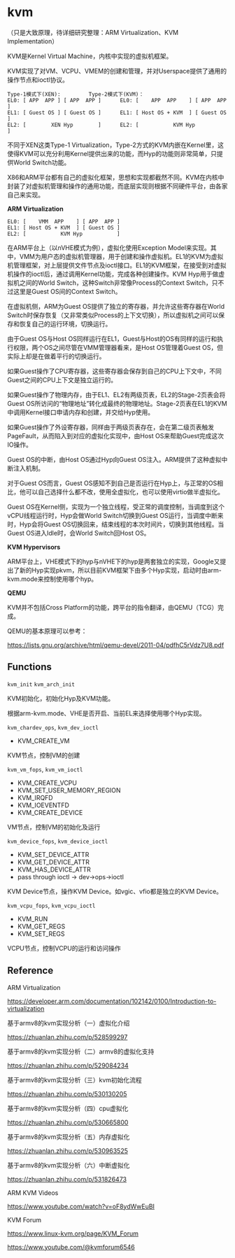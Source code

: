 # kvm

（只是大致原理，待详细研究整理：ARM Virtualization、KVM Implementation）

KVM是Kernel Virtual Machine，内核中实现的虚拟机框架。

KVM实现了对VM、VCPU、VMEM的创建和管理，并对Userspace提供了通用的操作节点和ioctl协议。

```
Type-1模式下(XEN):			Type-2模式下(KVM)：
EL0: [ APP  APP ] [ APP  APP ]		EL0: [    APP  APP    ] [ APP  APP ]
EL1: [ Guest OS ] [ Guest OS ]		EL1: [ Host OS + KVM  ] [ Guest OS ]
EL2: [        XEN Hyp        ]		EL2: [           KVM Hyp           ]
```

不同于XEN这类Type-1 Virtualization，Type-2方式的KVM内嵌在Kernel里，这使得KVM可以充分利用Kernel提供出来的功能，而Hyp的功能则非常简单，只提供World Switch功能。

X86和ARM平台都有自己的虚拟化框架，思想和实现都截然不同。KVM在内核中封装了对虚拟机管理和操作的通用功能，而底层实现则根据不同硬件平台，由各家自己来实现。

**ARM Virtualization**

```
EL0: [    VMM  APP    ] [ APP  APP ]
EL1: [ Host OS + KVM  ] [ Guest OS ]
EL2: [           KVM Hyp           ]
```

在ARM平台上（以nVHE模式为例），虚拟化使用Exception Model来实现。其中，VMM为用户态的虚拟机管理器，用于创建和操作虚拟机。EL1的KVM为虚拟机管理框架，对上层提供文件节点及ioctl接口。EL1的KVM框架，在接受到对虚拟机操作的ioctl后，通过调用Kernel功能，完成各种创建操作。KVM Hyp用于做虚拟机之间的World Switch，这种Switch非常像Process的Context Switch，只不过这里是Guest OS间的Context Switch。

在虚拟机侧，ARM为Guest OS提供了独立的寄存器，并允许这些寄存器在World Switch时保存恢复（又非常类似Process的上下文切换），所以虚拟机之间可以保存和恢复自己的运行环境，切换运行。

由于Guest OS与Host OS同样运行在EL1，Guest与Host的OS有同样的运行和执行权限，两个OS之间尽管在VMM管理器看来，是Host OS管理着Guest OS，但实际上却是在做着平行的切换运行。

如果Guest操作了CPU寄存器，这些寄存器会保存到自己的CPU上下文中，不同Guest之间的CPU上下文是独立运行的。

如果Guest操作了物理内存，由于EL1、EL2有两级页表，EL2的Stage-2页表会将Guest OS所访问的“物理地址”转化成最终的物理地址。Stage-2页表在EL1的KVM中调用Kernel接口申请内存和创建，并交给Hyp使用。

如果Guest操作了外设寄存器，同样由于两级页表存在，会在第二级页表触发PageFault，从而陷入到对应的虚拟化实现中，由Host OS来帮助Guest完成这次IO操作。

Guest OS的中断，由Host OS通过Hyp向Guest OS注入。ARM提供了这种虚拟中断注入机制。

对于Guest OS而言，Guest OS感知不到自己是否运行在Hyp上，与正常的OS相比，他可以自己选择什么都不改，使用全虚拟化，也可以使用virtio做半虚拟化。

Guest OS在Kernel侧，实现为一个独立线程，受正常的调度控制，当调度到这个vCPU线程运行时，Hyp会做World Switch切换到Guest OS运行，当调度中断来时，Hyp会将Guest OS切换回来，结束线程的本次时间片，切换到其他线程。当Guest OS进入Idle时，会World Switch回Host OS。

**KVM Hypervisors**

ARM平台上，VHE模式下的hyp与nVHE下的hyp是两套独立的实现，Google又提出了新的Hyp实现pkvm，所以目前KVM框架下由多个Hyp实现，启动时由arm-kvm.mode来控制使用哪个hyp。

**QEMU**

KVM并不包括Cross Platform的功能，跨平台的指令翻译，由QEMU（TCG）完成。

QEMU的基本原理可以参考：

https://lists.gnu.org/archive/html/qemu-devel/2011-04/pdfhC5rVdz7U8.pdf

## Functions

`kvm_init` `kvm_arch_init`

KVM初始化，初始化Hyp及KVM功能。

根据arm-kvm.mode、VHE是否开启、当前EL来选择使用哪个Hyp实现。

`kvm_chardev_ops`, `kvm_dev_ioctl`

- KVM_CREATE_VM

KVM节点，控制VM的创建

`kvm_vm_fops`, `kvm_vm_ioctl`

- KVM_CREATE_VCPU
- KVM_SET_USER_MEMORY_REGION
- KVM_IRQFD
- KVM_IOEVENTFD
- KVM_CREATE_DEVICE

VM节点，控制VM的初始化及运行

`kvm_device_fops`, `kvm_device_ioctl`

- KVM_SET_DEVICE_ATTR
- KVM_GET_DEVICE_ATTR
- KVM_HAS_DEVICE_ATTR
- pass through ioctl -> dev->ops->ioctl

KVM Device节点，操作KVM Device。如vgic、vfio都是独立的KVM Device。

`kvm_vcpu_fops`, `kvm_vcpu_ioctl`

- KVM_RUN
- KVM_GET_REGS
- KVM_SET_REGS

VCPU节点，控制VCPU的运行和访问操作

## Reference

ARM Virtualization

<https://developer.arm.com/documentation/102142/0100/Introduction-to-virtualization>

基于armv8的kvm实现分析（一）虚拟化介绍

<https://zhuanlan.zhihu.com/p/528599297>

基于armv8的kvm实现分析（二）armv8的虚拟化支持

<https://zhuanlan.zhihu.com/p/529084234>

基于armv8的kvm实现分析（三）kvm初始化流程

<https://zhuanlan.zhihu.com/p/530130205>

基于armv8的kvm实现分析（四）cpu虚拟化

<https://zhuanlan.zhihu.com/p/530665800>

基于armv8的kvm实现分析（五）内存虚拟化

<https://zhuanlan.zhihu.com/p/530963525>

基于armv8的kvm实现分析（六）中断虚拟化

<https://zhuanlan.zhihu.com/p/531826473>

ARM KVM Videos

<https://www.youtube.com/watch?v=oF8ydWwEuBI>

KVM Forum

<https://www.linux-kvm.org/page/KVM_Forum>

<https://www.youtube.com/@kvmforum6546>